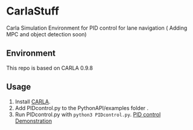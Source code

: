 # CarlaStuff
Carla Simulation Environment for PID control for lane navigation ( Adding MPC and object detection soon)

## Environment
This repo is based on CARLA 0.9.8

## Usage
1. Install [CARLA](https://carla.readthedocs.io/en/latest/).
2. Add PIDcontrol.py to the PythonAPI/examples folder .
3. Run PIDcontrol.py with `python3 PIDcontrol.py`.
[PID control Demonstration]( https://youtu.be/vTrO4JdsKBw) 
